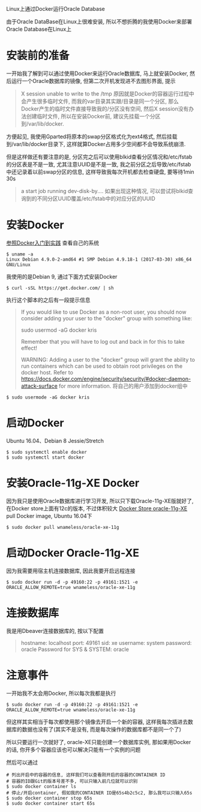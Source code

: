 Linux上通过Docker运行Oracle Database

由于Oracle DataBase在Linux上很难安装, 所以不想折腾的我使用Docker来部署Oracle Database在Linux上

# 安装前的准备
一开始我了解到可以通过使用Docker来运行Oracle数据库, 马上就安装Docker, 然后运行一个Oracle数据库的镜像, 但第二次开机发现进不去图形界面, 提示
> X session unable to write to the /tmp
原因就是Docker的容器运行过程中会产生很多临时文件, 而我的var目录其实跟/目录是同一个分区, 那么Docker产生的临时文件直接导致我的/分区没有空间, 然后X session没有办法创建临时文件, 所以在安装Docker前, 建议先挂载一个分区到/var/lib/docker.

方便起见, 我使用Gparted将原本的swap分区格式化为ext4格式, 然后挂载到/var/lib/docker目录下, 这样就算Docker占用多少空间都不会导致系统崩溃. 

但是这样做还有要注意的是, 分区完之后可以使用blkid查看分区情况和/etc/fstab的分区表是不是一致, 尤其注意UUID是不是一致, 我之前分区之后导致/etc/fstab中还记录着以前swap分区的信息, 这样导致我每次开机都去检查硬盘, 要等待1min 30s
> a start job running dev-disk-by....
如果出现这种情况, 可以尝试将blkid查询到的不同分区UUID覆盖/etc/fstab中的对应分区的UUID

# 安装Docker
[参照Docker入门到实践](https://www.gitbook.com/book/yeasy/docker_practice)
查看自己的系统
```shell
$ uname -a
Linux Debian 4.9.0-2-amd64 #1 SMP Debian 4.9.18-1 (2017-03-30) x86_64 GNU/Linux
```
我使用的是Debian 9, 通过下面方式安装Docker
```shell
$ curl -sSL https://get.docker.com/ | sh
```
执行这个脚本的之后有一段提示信息
> If you would like to use Docker as a non-root user, you should now consider
> adding your user to the "docker" group with something like:
>
>   sudo usermod -aG docker kris
>
> Remember that you will have to log out and back in for this to take effect!
>
> WARNING: Adding a user to the "docker" group will grant the ability to run
> containers which can be used to obtain root privileges on the
> docker host.
> Refer to https://docs.docker.com/engine/security/security/#docker-daemon-attack-surface
> for more information.
将自己的用户添加到docker组中
```shell
$ sudo usermode -aG docker kris
```
# 启动Docker
Ubuntu 16.04、Debian 8 Jessie/Stretch
```shell
$ sudo systemctl enable docker
$ sudo systemctl start docker
```

# 安装Oracle-11g-XE Docker
因为我只是使用Oracle数据库进行学习开发, 所以只下载Oracle-11g-XE版就好了, 在Docker store上面有12c的版本, 不过体积较大
[Docker Store oracle-11g-XE](https://store.docker.com/community/images/wnameless/oracle-xe-11g)
pull Docker image, Ubuntu 16.04下
```shell
$ sudo docker pull wnameless/oracle-xe-11g
```

# 启动Docker Oracle-11g-XE
因为我需要用宿主机连接数据库, 因此我要开启远程连接
```shell
$ sudo docker run -d -p 49160:22 -p 49161:1521 -e ORACLE_ALLOW_REMOTE=true wnameless/oracle-xe-11g
```

# 连接数据库
我是用Dbeaver连接数据库的, 按以下配置
> hostname: localhost
> port: 49161
> sid: xe
> username: system
> password: oracle
> Password for SYS & SYSTEM: oracle

# 注意事件
一开始我不太会用Docker, 所以每次我都是执行
```shell
$ sudo docker run -d -p 49160:22 -p 49161:1521 -e ORACLE_ALLOW_REMOTE=true wnameless/oracle-xe-11g
```
但这样其实相当于每次都使用那个镜像去开启一个新的容器, 这样我每次插进去数据库的数据也没有了(其实不是没有, 而是每次操作的数据库都不是同一个了)

所以只要运行一次就好了, oracle-XE只能创建一个数据库实例, 那如果用Docker的话, 你开多个容器应该也可以解决只能有一个实例的问题

然后可以通过
```shell
# 列出开启中的容器的信息, 这样我们可以查看刚开启的容器的CONTAINER ID
# 容器的ID跟Git的版本号差不多, 可以只输入前几位就可以识别
$ sudo docker container ls
# 停止/开启container, 假如我的CONTAINER ID是65s4b2c5c2, 那么我可以只输入65s
$ sudo docker container stop 65s
$ sudo docker container start 65s
```
